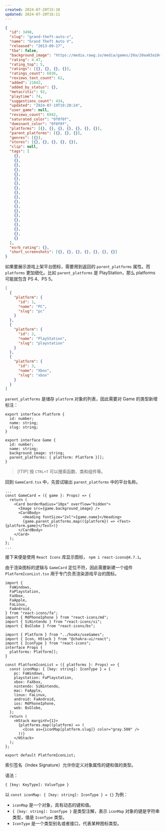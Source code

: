 ```yaml
---
created: 2024-07-20T15:10
updated: 2024-07-20T16:11
---
```

``` json hl:2,4,7,24 title="One of the Game Object"
{
  "id": 3498,
  "slug": "grand-theft-auto-v",
  "name": "Grand Theft Auto V",
  "released": "2013-09-17",
  "tba": false,
  "background_image": "https://media.rawg.io/media/games/20a/20aa03a10cda45239fe22d035c0ebe64.jpg",
  "rating": 4.47,
  "rating_top": 5,
  "ratings": [{}, {}, {}, {}],
  "ratings_count": 6836,
  "reviews_text_count": 62,
  "added": 21042,
  "added_by_status": {},
  "metacritic": 92,
  "playtime": 74,
  "suggestions_count": 434,
  "updated": "2024-07-19T19:20:24",
  "user_game": null,
  "reviews_count": 6942,
  "saturated_color": "0f0f0f",
  "dominant_color": "0f0f0f",
  "platforms": [{}, {}, {}, {}, {}, {}, {}],
  "parent_platforms": [{}, {}, {}],
  "genres": [{}],
  "stores": [{}, {}, {}, {}, {}],
  "clip": null,
  "tags": [
    {},
    {},
    {},
    {},
    {},
    {},
    {},
    {},
    {},
    {},
    {},
    {},
    {},
    {},
    {},
    {},
    {},
    {},
    {}
  ],
  "esrb_rating": {},
  "short_screenshots": [{}, {}, {}, {}, {}, {}, {}]
}
```

如果要展示游戏上架平台图标，需要用到返回的 `parent_platforms` 属性。而 `platforms` 更加细化。比如 `parent_platforms` 是 PlayStation，那么 platforms 可能就包含 PS 4、PS 5。

``` json title="parent_platform"
[
  {
    "platform": {
      "id": 1,
      "name": "PC",
      "slug": "pc"
    }
  },
  {
    "platform": {
      "id": 2,
      "name": "PlayStation",
      "slug": "playstation"
    }
  },
  {
    "platform": {
      "id": 3,
      "name": "Xbox",
      "slug": "xbox"
    }
  }
]
```

 `parent_platforms` 是储存 `platform` 对象的列表，因此需要对 Game 的类型新增标注：

``` tsx title="useGame.ts"
export interface Platform {
  id: number;
  name: string;
  slug: string;
}

export interface Game {
  id: number;
  name: string;
  background_image: string;
  parent_platforms: { platform: Platform }[];
}
```

>[!TIP] 按 `CTRL+T` 可以搜索函数、类和组件等。

回到 `GameCard.tsx` 中，先尝试输出 `parent_platforms` 中的平台名称。

``` tsx title="GameCard.tsx"
...
const GameCard = ({ game }: Props) => {
  return (
    <Card borderRadius="10px" overflow="hidden">
      <Image src={game.background_image} />
      <CardBody>
        <Heading fontSize="2xl">{game.name}</Heading>
        {game.parent_platforms.map(({platform}) => <Text>{platform.game}</Text>)}
      </CardBody>
    </Card>
  );
};
...
```

接下来便是使用 `React Icons` 库显示图标， `npm i react-icons@4.7.1`。

由于渲染图标的逻辑与 `GameCard` 定位不符，因此需要新建一个组件 `PlatformIconList.tsx` 用于专门负责渲染游戏平台的图标。

``` tsx title='PlatformIconList.tsx'
import {
  FaWindows,
  FaPlaystation,
  FaXbox,
  FaApple,
  FaLinux,
  FaAndroid,
} from "react-icons/fa";
import { MdPhoneIphone } from "react-icons/md";
import { SiNintendo } from "react-icons/si";
import { BsGlobe } from "react-icons/bs";

import { Platform } from "../hooks/useGames";
import { Icon, HStack } from "@chakra-ui/react";
import { IconType } from "react-icons";
interface Props {
  platforms: Platform[];
}

const PlatformIconList = ({ platforms }: Props) => {
  const iconMap: { [key: string]: IconType } = {
    pc: FaWindows,
    playstation: FaPlaystation,
    xbox: FaXbox,
    nintendo: SiNintendo,
    mac: FaApple,
    linux: FaLinux,
    android: FaAndroid,
    ios: MdPhoneIphone,
    web: BsGlobe,
  };
  return (
    <HStack marginY={1}>
      {platforms.map((platform) => (
        <Icon as={iconMap[platform.slug]} color="gray.500" />
      ))}
    </HStack>
  );
};

export default PlatformIconList;
```

索引签名（Index Signature）允许你定义对象属性的键和值的类型。

语法：

`{ [key: KeyType]: ValueType }`

以 `const iconMap: { [key: string]: IconType } = {}` 为例：

- `iconMap` 是一个对象，具有动态的键和值。
- `{ [key: string]: IconType }` 是类型注解，表示 `iconMap` 对象的键是字符串类型，值是 `IconType` 类型。
- `IconType` 是一个类型别名或者接口，代表某种图标类型。